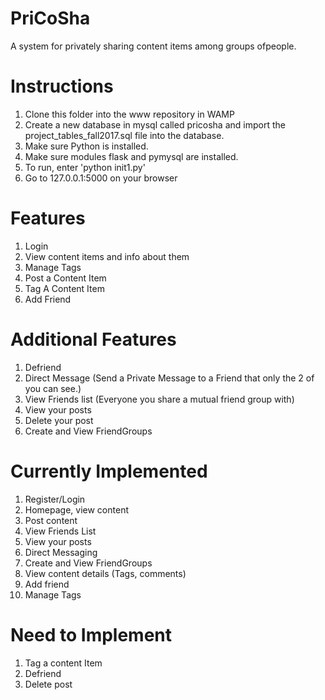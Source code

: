 # PriCoSha
A system​ ​for​ ​privately​ ​sharing​ ​content​ ​items among​ ​groups​ ​of​ ​people.

# Instructions
1. Clone this folder into the www repository in WAMP
2. Create a new database in mysql called pricosha and import the project_tables_fall2017.sql file into the database. 
3. Make sure Python is installed.
4. Make sure modules flask and pymysql are installed.
5. To run, enter 'python init1.py'
6. Go to 127.0.0.1:5000 on your browser


# Features
1. Login
2. View​​ ​​content​​ ​​items​​ ​​and​​ ​​info​​ ​​about​​ ​​them
3. Manage Tags
4. Post a Content Item
5. Tag A Content Item
6. Add Friend

# Additional Features
1. Defriend
2. Direct Message (Send a Private Message to a Friend that only the 2 of you can see.)
3. View Friends list (Everyone you share a mutual friend group with)
4. View your posts
5. Delete your post
6. Create and View FriendGroups

# Currently Implemented
1. Register/Login
2. Homepage, view content
3. Post content
4. View Friends List
5. View your posts
6. Direct Messaging
7. Create and View FriendGroups
8. View content details (Tags, comments)
9. Add friend
10. Manage Tags

# Need to Implement
1. Tag a content Item
2. Defriend
3. Delete post
